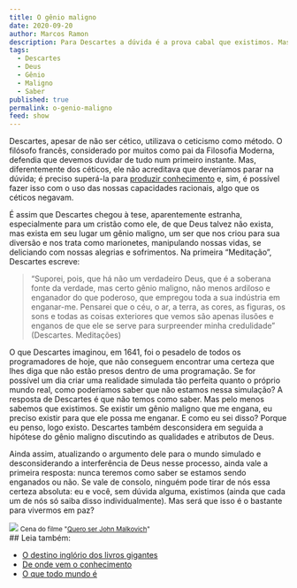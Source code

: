 ```yaml
---
title: O gênio maligno
date: 2020-09-20
author: Marcos Ramon
description: Para Descartes a dúvida é a prova cabal que existimos. Mas será essa certeza inabalável uma garantia de paz de espírito?
tags:
  - Descartes
  - Deus
  - Gênio
  - Maligno
  - Saber
published: true
permalink: o-genio-maligno
feed: show
---
```

Descartes, apesar de não ser cético, utilizava o ceticismo como método. O filósofo francês, considerado por muitos como pai da Filosofia Moderna, defendia que devemos duvidar de tudo num primeiro instante. Mas, diferentemente dos céticos, ele não acreditava que deveríamos parar na dúvida; é preciso superá-la para [produzir conhecimento](https://marcosramon.net/conhecimento-filosofico) e, sim, é possível fazer isso com o uso das nossas capacidades racionais, algo que os céticos negavam.

É assim que Descartes chegou à tese, aparentemente estranha, especialmente para um cristão como ele, de que Deus talvez não exista, mas exista em seu lugar um gênio maligno, um ser que nos criou para sua diversão e nos trata como marionetes, manipulando nossas vidas, se deliciando com nossas alegrias e sofrimentos. Na primeira “Meditação”, Descartes escreve:

> “Suporei, pois, que há não um verdadeiro Deus, que é a soberana fonte da verdade, mas certo gênio maligno, não menos ardiloso e enganador do que poderoso, que empregou toda a sua indústria em enganar-me. Pensarei que o céu, o ar, a terra, as cores, as figuras, os sons e todas as coisas exteriores que vemos são apenas ilusões e enganos de que ele se serve para surpreender minha credulidade” (Descartes. Meditações)

O que Descartes imaginou, em 1641, foi o pesadelo de todos os programadores de hoje, que não conseguem encontrar uma certeza que lhes diga que não estão presos dentro de uma programação. Se for possível um dia criar uma realidade simulada tão perfeita quanto o próprio mundo real, como poderíamos saber que não estamos nessa simulação? A resposta de Descartes é que não temos como saber. Mas pelo menos sabemos que existimos. Se existir um gênio maligno que me engana, eu preciso existir para que ele possa me enganar. E como eu sei disso? Porque eu penso, logo existo. Descartes também desconsidera em seguida a hipótese do gênio maligno discutindo as qualidades e atributos de Deus. 

Ainda assim, atualizando o argumento dele para o mundo simulado e desconsiderando a interferência de Deus nesse processo, ainda vale a primeira resposta: nunca teremos como saber se estamos sendo enganados ou não. Se vale de consolo, ninguém pode tirar de nós essa certeza absoluta: eu e você, sem dúvida alguma, existimos (ainda que cada um de nós só saiba disso individualmente). Mas será que isso é o bastante para vivermos em paz?

<img src="/assets/img/jm.gif">
<small>Cena do filme "<a href="https://g.co/kgs/x5SeLa" target="_blank">Quero ser John Malkovich</a>"</small>

<div class="leia-tambem" markdown="1">
## Leia também:

- <a href="/o-destino-inglorio-dos-livros-gigantes">O destino inglório dos livros gigantes</a>
- <a href="/de-onde-vem-o-conhecimento">De onde vem o conhecimento</a>
- <a href="/o-que-todo-mundo-e">O que todo mundo é</a>
</div>

